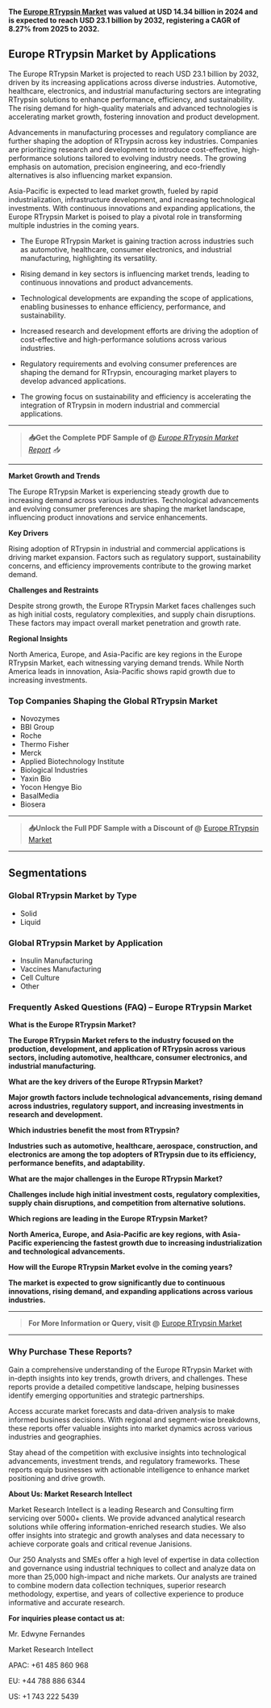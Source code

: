 <p><strong>The <a href="https://www.marketresearchintellect.com/download-sample/?rid=1018533&amp;utm_source=Pulse-April-Europe&amp;utm_medium=852">Europe RTrypsin Market</a> was valued at USD 14.34 billion in 2024 and is expected to reach USD 23.1 billion by 2032, registering a CAGR of 8.27% from 2025 to 2032.</strong></p><h2>Europe RTrypsin Market by Applications&nbsp;</h2><p><p>The Europe RTrypsin Market is projected to reach USD 23.1 billion by 2032, driven by its increasing applications across diverse industries. Automotive, healthcare, electronics, and industrial manufacturing sectors are integrating RTrypsin solutions to enhance performance, efficiency, and sustainability. The rising demand for high-quality materials and advanced technologies is accelerating market growth, fostering innovation and product development.</p><p>Advancements in manufacturing processes and regulatory compliance are further shaping the adoption of RTrypsin across key industries. Companies are prioritizing research and development to introduce cost-effective, high-performance solutions tailored to evolving industry needs. The growing emphasis on automation, precision engineering, and eco-friendly alternatives is also influencing market expansion.</p><p>Asia-Pacific is expected to lead market growth, fueled by rapid industrialization, infrastructure development, and increasing technological investments. With continuous innovations and expanding applications, the Europe RTrypsin Market is poised to play a pivotal role in transforming multiple industries in the coming years.</p></p><ul><li><p>The Europe RTrypsin Market is gaining traction across industries such as automotive, healthcare, consumer electronics, and industrial manufacturing, highlighting its versatility.</p></li><li><p>Rising demand in key sectors is influencing market trends, leading to continuous innovations and product advancements.</p></li><li><p>Technological developments are expanding the scope of applications, enabling businesses to enhance efficiency, performance, and sustainability.</p></li><li><p>Increased research and development efforts are driving the adoption of cost-effective and high-performance solutions across various industries.</p></li><li><p>Regulatory requirements and evolving consumer preferences are shaping the demand for RTrypsin, encouraging market players to develop advanced applications.</p></li><li><p>The growing focus on sustainability and efficiency is accelerating the integration of RTrypsin in modern industrial and commercial applications.</p></li></ul><hr /><blockquote><p><strong><span class="font-[700]">📥Get the Complete PDF Sample of @ </span></strong><em><span class="font-[700]"><a href="https://www.marketresearchintellect.com/download-sample/?rid=1018533&amp;utm_source=Pulse-April-Europe&amp;utm_medium=852" target="_blank" data-tracking-control-name="article-ssr-frontend-pulse_little-text-block" data-tracking-will-navigate="" data-test-link="">Europe RTrypsin Market Report</a>&nbsp;📥</span></em></p></blockquote><hr /><p class="" data-start="77" data-end="360"><strong data-start="77" data-end="105">Market Growth and Trends</strong></p><p class="" data-start="77" data-end="360">The Europe RTrypsin Market is experiencing steady growth due to increasing demand across various industries. Technological advancements and evolving consumer preferences are shaping the market landscape, influencing product innovations and service enhancements.</p><p class="" data-start="362" data-end="606"><strong data-start="362" data-end="377">Key Drivers</strong></p><p class="" data-start="362" data-end="606">Rising adoption of RTrypsin in industrial and commercial applications is driving market expansion. Factors such as regulatory support, sustainability concerns, and efficiency improvements contribute to the growing market demand.</p><p class="" data-start="608" data-end="849"><strong data-start="608" data-end="637">Challenges and Restraints</strong></p><p class="" data-start="608" data-end="849">Despite strong growth, the Europe RTrypsin Market faces challenges such as high initial costs, regulatory complexities, and supply chain disruptions. These factors may impact overall market penetration and growth rate.</p><p class="" data-start="851" data-end="1095"><strong data-start="851" data-end="872">Regional Insights</strong></p><p class="" data-start="851" data-end="1095">North America, Europe, and Asia-Pacific are key regions in the Europe RTrypsin Market, each witnessing varying demand trends. While North America leads in innovation, Asia-Pacific shows rapid growth due to increasing investments.</p><p><h3>Top Companies Shaping the Global RTrypsin Market </h3><ul><li>Novozymes</li><li>BBI Group</li><li>Roche</li><li>Thermo Fisher</li><li>Merck</li><li>Applied Biotechnology Institute</li><li>Biological Industries</li><li>Yaxin Bio</li><li>Yocon Hengye Bio</li><li>BasalMedia</li><li>Biosera</li></ul></p><hr /><blockquote><p><strong>📥Unlock the Full PDF Sample with a Discount of @</strong> <a href="https://www.marketresearchintellect.com/ask-for-discount/?rid=1018533&amp;utm_source=Pulse-April-Europe&amp;utm_medium=852">Europe RTrypsin Market</a></p></blockquote><hr /><p><h2>Segmentations</h2><h3>Global RTrypsin Market by Type</h3><ul><li>Solid</li><li>Liquid</li></ul><h3>Global RTrypsin Market by Application</h3><ul><li>Insulin Manufacturing</li><li>Vaccines Manufacturing</li><li>Cell Culture</li><li>Other</li></ul></p><h3><strong>Frequently Asked Questions (FAQ) &ndash; Europe RTrypsin Market</strong></h3><p><strong>What is the Europe RTrypsin Market?</strong></p><p><strong>The Europe RTrypsin Market refers to the industry focused on the production, development, and application of RTrypsin across various sectors, including automotive, healthcare, consumer electronics, and industrial manufacturing.</strong></p><p><strong>What are the key drivers of the Europe RTrypsin Market?</strong></p><p><strong>Major growth factors include technological advancements, rising demand across industries, regulatory support, and increasing investments in research and development.</strong></p><p><strong>Which industries benefit the most from RTrypsin?</strong></p><p><strong>Industries such as automotive, healthcare, aerospace, construction, and electronics are among the top adopters of RTrypsin due to its efficiency, performance benefits, and adaptability.</strong></p><p><strong>What are the major challenges in the Europe RTrypsin Market?</strong></p><p><strong>Challenges include high initial investment costs, regulatory complexities, supply chain disruptions, and competition from alternative solutions.</strong></p><p><strong>Which regions are leading in the Europe RTrypsin Market?</strong></p><p><strong>North America, Europe, and Asia-Pacific are key regions, with Asia-Pacific experiencing the fastest growth due to increasing industrialization and technological advancements.</strong></p><p><strong>How will the Europe RTrypsin Market evolve in the coming years?</strong></p><p><strong>The market is expected to grow significantly due to continuous innovations, rising demand, and expanding applications across various industries.</strong></p><hr /><blockquote><p><span class="font-[700]"><strong>For More Information or Query, visit&nbsp;@</strong>&nbsp;</span><span class="font-[700]"><a href="https://www.marketresearchintellect.com/product/global-rtrypsin-market/?utm_source=Linkedin&utm_medium=852" target="_blank" data-tracking-control-name="article-ssr-frontend-pulse_little-text-block" data-tracking-will-navigate="" data-test-link="">Europe RTrypsin Market</a></span></p></blockquote><hr /><h3><strong data-start="0" data-end="31">Why Purchase These Reports?</strong></h3><p class="" data-start="35" data-end="297">Gain a comprehensive understanding of the Europe RTrypsin Market with in-depth insights into key trends, growth drivers, and challenges. These reports provide a detailed competitive landscape, helping businesses identify emerging opportunities and strategic partnerships.</p><p class="" data-start="299" data-end="540">Access accurate market forecasts and data-driven analysis to make informed business decisions. With regional and segment-wise breakdowns, these reports offer valuable insights into market dynamics across various industries and geographies.</p><p class="" data-start="542" data-end="784">Stay ahead of the competition with exclusive insights into technological advancements, investment trends, and regulatory frameworks. These reports equip businesses with actionable intelligence to enhance market positioning and drive growth.</p><p><strong><span class="font-[700]">About Us: Market Research Intellect</span></strong></p><p><span class="">Market Research Intellect is a leading Research and Consulting firm servicing over 5000+ clients. We provide advanced analytical research solutions while offering information-enriched research studies.&nbsp;</span>We also offer insights into strategic and growth analyses and data necessary to achieve corporate goals and critical revenue Janisions.</p><p><span class="">Our 250 Analysts and SMEs offer a high level of expertise in data collection and governance using industrial techniques to collect and analyze data on more than 25,000 high-impact and niche markets. Our analysts are trained to combine modern data collection techniques, superior research methodology, expertise, and years of collective experience to produce informative and accurate research.</span></p><p><strong>For inquiries please contact us at:</strong></p><p>Mr. Edwyne Fernandes</p><p>Market Research Intellect</p><p>APAC: +61 485 860 968</p><p>EU: +44 788 886 6344</p><p>US: +1 743 222 5439</p>